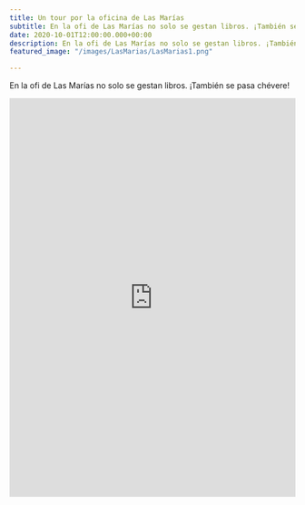 ```yaml
---
title: Un tour por la oficina de Las Marías
subtitle: En la ofi de Las Marías no solo se gestan libros. ¡También se pasa chévere! 
date: 2020-10-01T12:00:00.000+00:00
description: En la ofi de Las Marías no solo se gestan libros. ¡También se pasa chévere! 
featured_image: "/images/LasMarias/LasMarias1.png"

---
```

En la ofi de Las Marías no solo se gestan libros. ¡También se pasa chévere! 

<iframe src="https://www.linkedin.com/embed/feed/update/urn:li:ugcPost:6943660134749396992" height="701" width="504" frameborder="0" allowfullscreen="" title="Embedded post"></iframe>
